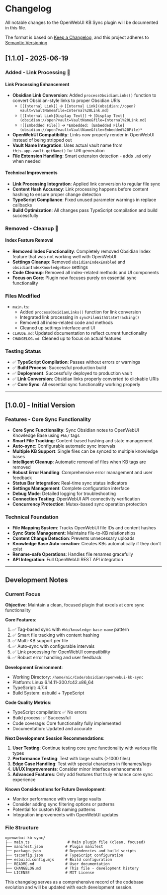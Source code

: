 # Changelog

All notable changes to the OpenWebUI KB Sync plugin will be documented in this file.

The format is based on [Keep a Changelog](https://keepachangelog.com/en/1.0.0/),
and this project adheres to [Semantic Versioning](https://semver.org/spec/v2.0.0.html).

## [1.1.0] - 2025-06-19

### Added - Link Processing 🔗

#### Link Processing Enhancement
- **Obsidian Link Conversion**: Added `processObsidianLinks()` function to convert Obsidian-style links to proper Obsidian URIs
  - `[[Internal Link]]` → `[Internal Link](obsidian://open?vault=VaultName&file=Internal%20Link.md)`
  - `[[Internal Link|Display Text]]` → `[Display Text](obsidian://open?vault=VaultName&file=Internal%20Link.md)`
  - `![[Embedded File]]` → `*Embedded: [Embedded File](obsidian://open?vault=VaultName&file=Embedded%20File)*`
- **OpenWebUI Compatibility**: Links now properly render in OpenWebUI instead of being stripped out
- **Vault Name Integration**: Uses actual vault name from `this.app.vault.getName()` for URI generation
- **File Extension Handling**: Smart extension detection - adds `.md` only when needed

#### Technical Improvements
- **Link Processing Integration**: Applied link conversion to regular file sync
- **Content Hash Accuracy**: Link processing happens before content hashing to ensure proper change detection
- **TypeScript Compliance**: Fixed unused parameter warnings in replace callbacks
- **Build Optimization**: All changes pass TypeScript compilation and build successfully

### Removed - Cleanup 🧹

#### Index Feature Removal
- **Removed Index Functionality**: Completely removed Obsidian Index feature that was not working well with OpenWebUI
- **Settings Cleanup**: Removed `obsidianIndexEnabled` and `obsidianIndexKnowledgeBase` settings
- **Code Cleanup**: Removed all index-related methods and UI components
- **Focus on Core**: Plugin now focuses purely on essential sync functionality

### Files Modified
- `main.ts`:
  - Added `processObsidianLinks()` function for link conversion
  - Integrated link processing in `syncFileWithStateTracking()`
  - Removed all index-related code and methods
  - Cleaned up settings interface and UI
- `CLAUDE.md`: Updated documentation to reflect current functionality
- `CHANGELOG.md`: Cleaned up to focus on actual features

### Testing Status
- ✅ **TypeScript Compilation**: Passes without errors or warnings
- ✅ **Build Process**: Successful production build
- ✅ **Deployment**: Successfully deployed to production vault
- ✅ **Link Conversion**: Obsidian links properly converted to clickable URIs
- ✅ **Core Sync**: All essential sync functionality working properly

---

## [1.0.0] - Initial Version

### Features - Core Sync Functionality
- **Core Sync Functionality**: Sync Obsidian notes to OpenWebUI Knowledge Base using `#kb/` tags
- **Smart File Tracking**: Content-based hashing and state management
- **Auto-sync**: Configurable automatic sync intervals
- **Multiple KB Support**: Single files can be synced to multiple knowledge bases
- **Intelligent Cleanup**: Automatic removal of files when KB tags are removed
- **Robust Error Handling**: Comprehensive error management and user feedback
- **Status Bar Integration**: Real-time sync status indicators
- **Settings Management**: Complete configuration interface
- **Debug Mode**: Detailed logging for troubleshooting
- **Connection Testing**: OpenWebUI API connectivity verification
- **Concurrency Protection**: Mutex-based sync operation protection

### Technical Foundation
- **File Mapping System**: Tracks OpenWebUI file IDs and content hashes
- **Sync State Management**: Maintains file-to-KB relationships
- **Content Change Detection**: Prevents unnecessary uploads
- **Knowledge Base Auto-creation**: Creates KBs automatically if they don't exist
- **Rename-safe Operations**: Handles file renames gracefully
- **API Integration**: Full OpenWebUI REST API integration

---

## Development Notes

### Current Focus
**Objective**: Maintain a clean, focused plugin that excels at core sync functionality

**Core Features**:
1. ✅ Tag-based sync with `#kb/knowledge-base-name` pattern
2. ✅ Smart file tracking with content hashing
3. ✅ Multi-KB support per file
4. ✅ Auto-sync with configurable intervals
5. ✅ Link processing for OpenWebUI compatibility
6. ✅ Robust error handling and user feedback

**Development Environment**:
- Working Directory: `/home/nic/Code/obsidian/openwebui-kb-sync`
- Platform: Linux 6.14.11-300.fc42.x86_64
- TypeScript: 4.7.4
- Build System: esbuild + TypeScript

**Code Quality Metrics**:
- TypeScript compilation: ✅ No errors
- Build process: ✅ Successful
- Code coverage: Core functionality fully implemented
- Documentation: Updated and accurate

**Next Development Session Recommendations**:
1. **User Testing**: Continue testing core sync functionality with various file types
2. **Performance Testing**: Test with large vaults (>1000 files)
3. **Edge Case Handling**: Test with special characters in filenames/tags
4. **UI/UX Improvements**: Consider minor interface enhancements
5. **Advanced Features**: Only add features that truly enhance core sync experience

**Known Considerations for Future Development**:
- Monitor performance with very large vaults
- Consider adding sync filtering options or patterns
- Potential for custom KB naming patterns
- Integration improvements with OpenWebUI updates

### File Structure
```
openwebui-kb-sync/
├── main.ts                 # Main plugin file (clean, focused)
├── manifest.json          # Plugin manifest
├── package.json           # Dependencies and build scripts  
├── tsconfig.json          # TypeScript configuration
├── esbuild.config.mjs     # Build configuration
├── README.md              # User documentation
├── CHANGELOG.md           # This file - development history
└── LICENSE                # MIT License
```

This changelog serves as a comprehensive record of the codebase evolution and will be updated with each development session.
